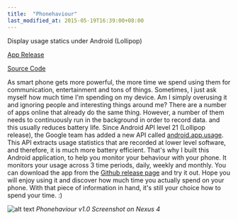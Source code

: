 ```yaml
---
title:  "Phonehaviour"
last_modified_at: 2015-05-19T16:39:00+08:00
---
```

Display usage statics under Android (Lollipop) 

[App Release](https://github.com/cameronlai/Phonehaviour/releases)

[Source Code](https://github.com/cameronlai/Phonehaviour)

As smart phone gets more powerful, the more time we spend using them for communication, entertainment and tons of things. Sometimes, I just ask myself how much time I'm spending on my device. Am I simply overusing it and ignoring people and interesting things around me? There are a number of apps online that already do the same thing. However, a number of them needs to continuously run in the background in order to record data. and this usually reduces battery life. Since Android API level 21 (Lollipop release), the Google team has added a new API called [android.app.usage](https://developer.android.com/reference/android/app/usage/package-summary.html). This API extracts usage statistics that are recorded at lower level software, and therefore, it is much more battery efficient. That's why I built this Android application, to help you monitor your behaviour with your phone. It monitors your usage across 3 time periods, daily, weekly and monthly. You can download the app from the [Github release page](https://github.com/cameronlai/Phonehaviour/releases) and try it out. Hope you will enjoy using it and discover how much time you actually spend on your phone. With that piece of information in hand, it's still your choice how to spend your time. :) 

![alt text](http://cameronlai.com/wp-content/uploads/2015/05/Phonehaviour_v1.0_Screenshot1-171x300.jpg)
*Phonehaviour v1.0 Screenshot on Nexus 4*